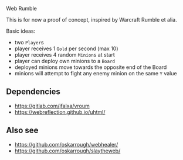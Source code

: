 Web Rumble

This is for now a proof of concept, inspired by Warcraft Rumble et alia.

Basic ideas:

- two `Player`s
- player receives 1 `Gold` per second (max 10)
- player receives 4 random `Minion`s at start
- player can deploy own minions to a `Board`
- deployed minions move towards the opposite end of the Board
- minions will attempt to fight any enemy minion on the same `Y` value

## Dependencies

- https://gitlab.com/jfalxa/vroum
- https://webreflection.github.io/uhtml/

## Also see

- https://github.com/oskarrough/webhealer/
- https://github.com/oskarrough/slaytheweb/
